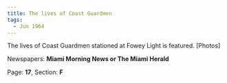 ```yaml
---  
title: The lives of Coast Guardmen  
tags:  
  - Jun 1964  
---  
```

  
The lives of Coast Guardmen stationed at Fowey Light is featured. [Photos]  
  
Newspapers: **Miami Morning News or The Miami Herald**  
  
Page: **17**, Section: **F** 
